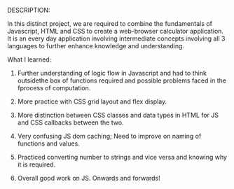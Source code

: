 DESCRIPTION:

In this distinct project, we are required to combine the fundamentals of Javascript, HTML and CSS to create a web-browser calculator application. It is an every day application involving intermediate concepts involving all 3 languages to further enhance knowledge and understanding.

What I learned:

1. Further understanding of logic flow in Javascript and had to think outsidethe box of functions required and possible problems faced in the fprocess of computation.

2. More practice with CSS grid layout and flex display.

3. More distinction between CSS classes and data types in HTML for JS and CSS callbacks between the two. 

4. Very confusing JS dom caching;  Need to improve on naming of functions and values.

5. Practiced converting number to strings and vice versa and knowing why it is required.

6. Overall good work on JS. Onwards and forwards!
